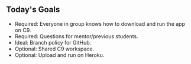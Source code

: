 Today's Goals
-------------

* Required: Everyone in group knows how to download and run the app on C9.
* Required: Questions for mentor/previous students.
* Ideal: Branch policy for GitHub.
* Optional: Shared C9 workspace.
* Optional: Upload and run on Heroku.
